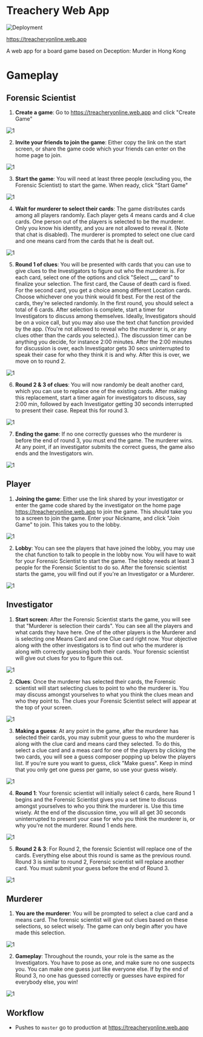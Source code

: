 # Treachery Web App

![Deployment](https://github.com/kindeep/treachery-angular/workflows/Firebase%20Deployment/badge.svg?branch=master) 

https://treacheryonline.web.app 

A web app for a board game based on Deception: Murder in Hong Kong

# Gameplay

## Forensic Scientist

1. **Create a game**: Go to https://treacheryonline.web.app and click "Create Game"

![1](screenshots/forensic/0.png)

2. **Invite your friends to join the game**: Either copy the link on the start screen, or share the game code which your friends can enter on the home page to join.

![1](screenshots/forensic/1.png)

3. **Start the game**: You will need at least three people (excluding you, the Forensic Scientist) to start the game. When ready, click "Start Game"

![1](screenshots/forensic/2.png)

4. **Wait for murderer to select their cards**: The game distributes cards among all players randomly. Each player gets 4 means cards and 4 clue cards. One person out of the players is selected to be the murderer. Only you know his identity, and you are not allowed to reveal it. (Note that chat is disabled). The murderer is prompted to select one clue card and one means card from the cards that he is dealt out.

![1](screenshots/forensic/3.png)

5. **Round 1 of clues**: You will be presented with cards that you can use to give clues to the Investigators to figure out who the murderer is. For each card, select one of the options and click "Select ___ card" to finalize your selection. The first card, the Cause of death card is fixed. For the second card, you get a choice among different Location cards. Choose whichever one you think would fit best. For the rest of the cards, they're selected randomly. In the first round, you should select a total of 6 cards. After selection is complete, start a timer for Investigators to discuss among themselves. Ideally, Investigators should be on a voice call, but you may also use the text chat function provided by the app. (You're not allowed to reveal who the murderer is, or any clues other than the cards you selected.). The discussion timer can be anything you decide, for instance 2:00 minutes. After the 2:00 minutes for discussion is over, each Investigator gets 30 secs uninterrupted to speak their case for who they think it is and why. After this is over, we move on to round 2.

![1](screenshots/forensic/4.png)

6. **Round 2 & 3 of clues**: You will now randomly be dealt another card, which you can use to replace one of the existing cards. After making this replacement, start a timer again for investigators to discuss, say 2:00 min, followed by each Investigator getting 30 seconds interrupted to present their case. Repeat this for round 3.

![1](screenshots/forensic/5.png)

7. **Ending the game**: If no one correctly guesses who the murderer is before the end of round 3, you must end the game. The murderer wins. At any point, if an investigator submits the correct guess, the game also ends and the Investigators win.

![1](screenshots/forensic/6.png)

## Player

1. **Joining the game**: Either use the link shared by your investigator or enter the game code shared by the investigator on the home page https://treacheryonline.web.app to join the game. This should take you to a screen to join the game. Enter your Nickname, and click "Join Game" to join. This takes you to the lobby.

![1](screenshots/investigator/0.png)

2. **Lobby**: You can see the players that have joined the lobby, you may use the chat function to talk to people in the lobby now. You will have to wait for your Forensic Scientist to start the game. The lobby needs at least 3 people for the Forensic Scientist to do so. After the forensic scientist starts the game, you will find out if you're an Investigator or a Murderer.

![1](screenshots/investigator/1.png)

## Investigator

1. **Start screen**: After the Forensic Scientist starts the game, you will see that "Murderer is selection their cards". You can see all the players and what cards they have here. One of the other players is the Murderer and is selecting one Means Card and one Clue card right now. Your objective along with the other investigators is to find out who the murderer is along with correctly guessing both their cards. Your forensic scientist will give out clues for you to figure this out.

![1](screenshots/investigator/2.png)

2. **Clues**: Once the murderer has selected their cards, the Forensic scientist will start selecting clues to point to who the murderer is. You may discuss amongst yourselves to what you think the clues mean and who they point to. The clues your Forensic Scientist select will appear at the top of your screen.

![1](screenshots/investigator/3.png)

3. **Making a guess**: At any point in the game, after the murderer has selected their cards, you may submit your guess to who the murderer is along with the clue card and means card they selected. To do this, select a clue card and a meas card for one of the players by clicking the two cards, you will see a guess composer popping up below the players list. If you're sure you want to guess, click "Make guess". Keep in mind that you only get one guess per game, so use your guess wisely.

![1](screenshots/investigator/4.png)

4. **Round 1**: Your forensic scientist will initially select 6 cards, here Round 1 begins and the Forensic Scientist gives you a set time to discuss amongst yourselves to who you think the murderer is. Use this time wisely. At the end of the discussion time, you will all get 30 seconds uninterrupted to present your case for who you think the murderer is, or why you're not the murderer. Round 1 ends here. 

![1](screenshots/investigator/5.png)

5. **Round 2 & 3**: For Round 2, the forensic Scientist will replace one of the cards. Everything else about this round is same as the previous round. Round 3 is similar to round 2, Forensic scientist will replace another card. You must submit your guess before the end of Round 3.

![1](screenshots/investigator/6.png)

## Murderer

1. **You are the murderer**: You will be prompted to select a clue card and a means card. The forensic scientist will give out clues based on these selections, so select wisely. The game can only begin after you have made this selection.

![1](screenshots/murderer/0.png)

2. **Gameplay**: Throughout the rounds, your role is the same as the Investigators. You have to pose as one, and make sure no one suspects you. You can make one guess just like everyone else. If by the end of Round 3, no one has guessed correctly or guesses have expired for everybody else, you win!

![1](screenshots/murderer/1.png)


## Workflow
* Pushes to `master` go to production at https://treacheryonline.web.app 


